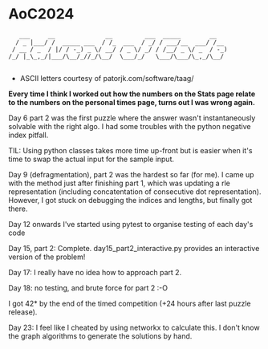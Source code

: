 # AoC2024


```
   ___     __              __         ___  _____        __   
  / _ |___/ /  _____ ___  / /_  ___  / _/ / ___/__  ___/ /__ 
 / __ / _  / |/ / -_) _ \/ __/ / _ \/ _/ / /__/ _ \/ _  / -_)
/_/ |_\_,_/|___/\__/_//_/\__/  \___/_/   \___/\___/\_,_/\__/ 
                                                             
```
* ASCII letters courtesy of patorjk.com/software/taag/

**Every time I think I worked out how the numbers on the Stats page relate to the numbers on the personal times page, turns out I was wrong again.**

Day 6 part 2 was the first puzzle where the answer wasn't instantaneously solvable with the right algo. I had some troubles with the python negative index pitfall.

TIL: Using python classes takes more time up-front but is easier when it's time to swap the actual input for the sample input. 

Day 9 (defragmentation), part 2 was the hardest so far (for me). I came up with the method just after finishing part 1, which was updating a rle representation (including concatentation of consecutive dot representation). However, I got stuck on debugging the indices and lengths, but finally got there.

Day 12 onwards I've started using pytest to organise testing of each day's code

Day 15, part 2: Complete. day15_part2_interactive.py provides an interactive version of the problem!

Day 17: I really have no idea how to approach part 2.

Day 18: no testing, and brute force for part 2 :-O

I got 42* by the end of the timed competition (+24 hours after last puzzle release).

Day 23: I feel like I cheated by using networkx to calculate this. I don't know the graph algorithms to generate the solutions by hand.